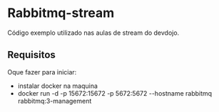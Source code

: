 # Rabbitmq-stream

Código exemplo utilizado nas aulas de stream do devdojo.

## Requisitos

Oque fazer para iniciar:
- instalar docker na maquina
- docker run -d -p 15672:15672 -p 5672:5672 --hostname rabbitmq rabbitmq:3-management